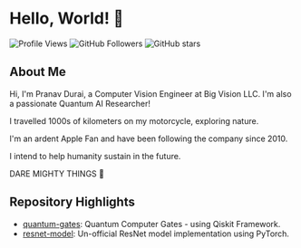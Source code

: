 # Hello, World! 👋

![Profile Views](https://komarev.com/ghpvc/?username=pranavdurai10&color=brightgreen)
![GitHub Followers](https://img.shields.io/github/followers/pranavdurai10?label=Follow&style=social)
![GitHub stars](https://img.shields.io/github/stars/pranavdurai10?affiliations=OWNER%2CCOLLABORATOR&style=social)

## About Me

Hi, I'm Pranav Durai, a Computer Vision Engineer at Big Vision LLC. I'm also a passionate Quantum AI Researcher! 

I travelled 1000s of kilometers on my motorcycle, exploring nature. 

I'm an ardent Apple Fan and have been following the company since 2010.

I intend to help humanity sustain in the future. 

DARE MIGHTY THINGS 🚀

## Repository Highlights

- [quantum-gates](https://github.com/pranavdurai10/quantum-gates): Quantum Computer Gates - using Qiskit Framework.
- [resnet-model](https://github.com/YourUsername/Repository2): Un-official ResNet model implementation using PyTorch.